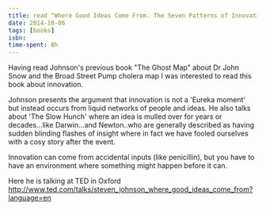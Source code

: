 ```yaml
---
title: read "Where Good Ideas Come From. The Seven Patterns of Innovation" by Steven Johnson
date: 2014-10-06
tags: [books]
isbn: 
time-spent: 8h
---
```

​Having read Johnson's previous book "The Ghost Map" about Dr John Snow and the Broad Street Pump cholera map I was interested to read this book about innovation.

​Johnson presents the argument that innovation is not a 'Eureka moment' but instead occurs from liquid networks of people and ideas. He also talks about 'The Slow Hunch' where an idea is mulled over for years or decades...like Darwin...and Newton..who are generally described as having sudden blinding flashes of insight where in fact we have fooled ourselves with a cosy story after the event.

Innovation can come from accidental inputs (like penicillin), but you have to have an environment where something might happen before it can.

Here he is talking at TED in Oxford http://www.ted.com/talks/steven_johnson_where_good_ideas_come_from?language=en​​